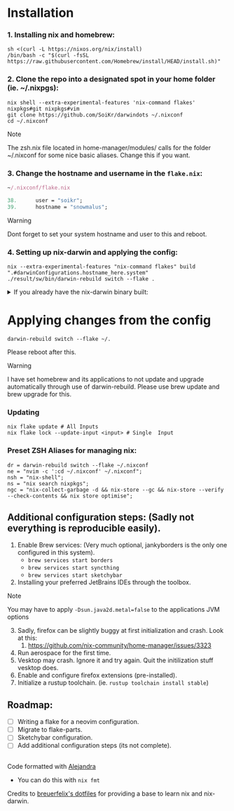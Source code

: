 # Installation

### 1. Installing nix and homebrew:
```shell
sh <(curl -L https://nixos.org/nix/install)
/bin/bash -c "$(curl -fsSL https://raw.githubusercontent.com/Homebrew/install/HEAD/install.sh)"
```

### 2. Clone the repo into a designated spot in your home folder (ie. ~/.nixpgs):

```shell
nix shell --extra-experimental-features 'nix-command flakes' nixpkgs#git nixpkgs#vim
git clone https://github.com/SoiKr/darwindots ~/.nixconf
cd ~/.nixconf
```

> [!NOTE]  
> The zsh.nix file located in home-manager/modules/ calls for the folder ~/.nixconf for some nice basic aliases. Change this if you want.

### 3. Change the hostname and username in the `flake.nix`:

```nix
~/.nixconf/flake.nix

38.      user = "soikr";
39.      hostname = "snowmalus";
```
> [!WARNING]  
> Dont forget to set your system hostname and user to this and reboot.

### 4. Setting up nix-darwin and applying the config:

```shell
nix --extra-experimental-features "nix-command flakes" build ".#darwinConfigurations.hostname_here.system"
./result/sw/bin/darwin-rebuild switch --flake .
```

<details>
<summary>If you already have the nix-darwin binary built:</summary>
<p></p>

```shell
nix run --extra-experimental-features 'nix-command flakes' nix-darwin -- switch --flake ".#darwinConfigurations.hostname_here.system"
darwin-rebuild switch --flake .
```

</details>

# Applying changes from the config
```shell
darwin-rebuild switch --flake ~/.
```

Please reboot after this.

> [!WARNING]  
> I have set homebrew and its applications to not update and upgrade automatically through use of darwin-rebuild. Please use brew update and brew upgrade for this.

### Updating
```shell
nix flake update # All Inputs
nix flake lock --update-input <input> # Single  Input
```

### Preset ZSH Aliases for managing nix:
```
dr = darwin-rebuild switch --flake ~/.nixconf
ne = "nvim -c ':cd ~/.nixconf' ~/.nixconf";
nsh = "nix-shell";
ns = "nix search nixpkgs";
ngc = "nix-collect-garbage -d && nix-store --gc && nix-store --verify --check-contents && nix store optimise";
```

## Additional configuration steps: (Sadly not everything is reproducible easily).
1. Enable Brew services: (Very much optional, jankyborders is the only one configured in this system).
   - `brew services start borders`
   - `brew services start syncthing`
   - `brew services start sketchybar`
2. Installing your preferred JetBrains IDEs through the toolbox.
> [!NOTE]  
> You may have to apply `-Dsun.java2d.metal=false` to the applications JVM options
3. Sadly, firefox can be slightly buggy at first initialization and crash. Look at this:
    1. https://github.com/nix-community/home-manager/issues/3323
4. Run aerospace for the first time.
5. Vesktop may crash. Ignore it and try again. Quit the initilization stuff vesktop does.
6. Enable and configure firefox extensions (pre-installed).
7. Initialize a rustup toolchain. (ie. `rustup toolchain install stable`)

## Roadmap:
- [ ] Writing a flake for a neovim configuration.
- [ ] Migrate to flake-parts.
- [ ] Sketchybar configuration.
- [ ] Add additional configuration steps (its not complete).

##
Code formatted with [Alejandra](https://github.com/kamadorueda/alejandra)
  - You can do this with `nix fmt`

Credits to [breuerfelix's dotfiles](https://github.com/breuerfelix/dotfiles) for providing a base to learn nix and nix-darwin.
